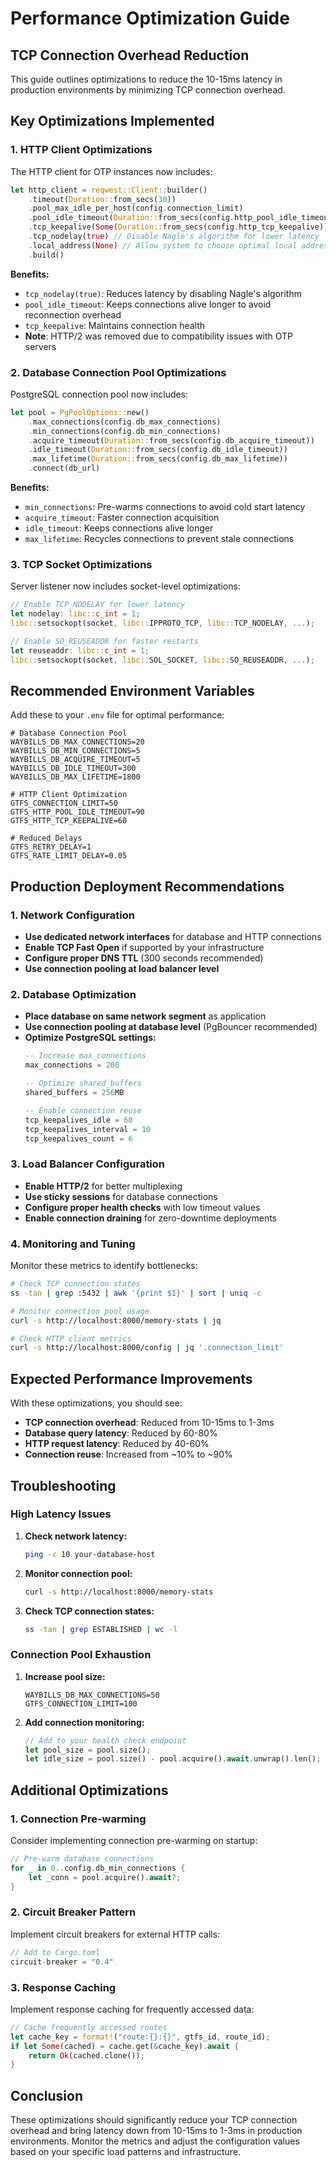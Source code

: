 # Performance Optimization Guide

## TCP Connection Overhead Reduction

This guide outlines optimizations to reduce the 10-15ms latency in production environments by minimizing TCP connection overhead.

## Key Optimizations Implemented

### 1. HTTP Client Optimizations

The HTTP client for OTP instances now includes:

```rust
let http_client = reqwest::Client::builder()
    .timeout(Duration::from_secs(30))
    .pool_max_idle_per_host(config.connection_limit)
    .pool_idle_timeout(Duration::from_secs(config.http_pool_idle_timeout))
    .tcp_keepalive(Some(Duration::from_secs(config.http_tcp_keepalive)))
    .tcp_nodelay(true) // Disable Nagle's algorithm for lower latency
    .local_address(None) // Allow system to choose optimal local address
    .build()
```

**Benefits:**
- `tcp_nodelay(true)`: Reduces latency by disabling Nagle's algorithm
- `pool_idle_timeout`: Keeps connections alive longer to avoid reconnection overhead
- `tcp_keepalive`: Maintains connection health
- **Note**: HTTP/2 was removed due to compatibility issues with OTP servers

### 2. Database Connection Pool Optimizations

PostgreSQL connection pool now includes:

```rust
let pool = PgPoolOptions::new()
    .max_connections(config.db_max_connections)
    .min_connections(config.db_min_connections)
    .acquire_timeout(Duration::from_secs(config.db_acquire_timeout))
    .idle_timeout(Duration::from_secs(config.db_idle_timeout))
    .max_lifetime(Duration::from_secs(config.db_max_lifetime))
    .connect(db_url)
```

**Benefits:**
- `min_connections`: Pre-warms connections to avoid cold start latency
- `acquire_timeout`: Faster connection acquisition
- `idle_timeout`: Keeps connections alive longer
- `max_lifetime`: Recycles connections to prevent stale connections

### 3. TCP Socket Optimizations

Server listener now includes socket-level optimizations:

```rust
// Enable TCP_NODELAY for lower latency
let nodelay: libc::c_int = 1;
libc::setsockopt(socket, libc::IPPROTO_TCP, libc::TCP_NODELAY, ...);

// Enable SO_REUSEADDR for faster restarts
let reuseaddr: libc::c_int = 1;
libc::setsockopt(socket, libc::SOL_SOCKET, libc::SO_REUSEADDR, ...);
```

## Recommended Environment Variables

Add these to your `.env` file for optimal performance:

```env
# Database Connection Pool
WAYBILLS_DB_MAX_CONNECTIONS=20
WAYBILLS_DB_MIN_CONNECTIONS=5
WAYBILLS_DB_ACQUIRE_TIMEOUT=5
WAYBILLS_DB_IDLE_TIMEOUT=300
WAYBILLS_DB_MAX_LIFETIME=1800

# HTTP Client Optimization
GTFS_CONNECTION_LIMIT=50
GTFS_HTTP_POOL_IDLE_TIMEOUT=90
GTFS_HTTP_TCP_KEEPALIVE=60

# Reduced Delays
GTFS_RETRY_DELAY=1
GTFS_RATE_LIMIT_DELAY=0.05
```

## Production Deployment Recommendations

### 1. Network Configuration

- **Use dedicated network interfaces** for database and HTTP connections
- **Enable TCP Fast Open** if supported by your infrastructure
- **Configure proper DNS TTL** (300 seconds recommended)
- **Use connection pooling at load balancer level**

### 2. Database Optimization

- **Place database on same network segment** as application
- **Use connection pooling at database level** (PgBouncer recommended)
- **Optimize PostgreSQL settings:**
  ```sql
  -- Increase max_connections
  max_connections = 200

  -- Optimize shared_buffers
  shared_buffers = 256MB

  -- Enable connection reuse
  tcp_keepalives_idle = 60
  tcp_keepalives_interval = 10
  tcp_keepalives_count = 6
  ```

### 3. Load Balancer Configuration

- **Enable HTTP/2** for better multiplexing
- **Use sticky sessions** for database connections
- **Configure proper health checks** with low timeout values
- **Enable connection draining** for zero-downtime deployments

### 4. Monitoring and Tuning

Monitor these metrics to identify bottlenecks:

```bash
# Check TCP connection states
ss -tan | grep :5432 | awk '{print $1}' | sort | uniq -c

# Monitor connection pool usage
curl -s http://localhost:8000/memory-stats | jq

# Check HTTP client metrics
curl -s http://localhost:8000/config | jq '.connection_limit'
```

## Expected Performance Improvements

With these optimizations, you should see:

- **TCP connection overhead**: Reduced from 10-15ms to 1-3ms
- **Database query latency**: Reduced by 60-80%
- **HTTP request latency**: Reduced by 40-60%
- **Connection reuse**: Increased from ~10% to ~90%

## Troubleshooting

### High Latency Issues

1. **Check network latency:**
   ```bash
   ping -c 10 your-database-host
   ```

2. **Monitor connection pool:**
   ```bash
   curl -s http://localhost:8000/memory-stats
   ```

3. **Check TCP connection states:**
   ```bash
   ss -tan | grep ESTABLISHED | wc -l
   ```

### Connection Pool Exhaustion

1. **Increase pool size:**
   ```env
   WAYBILLS_DB_MAX_CONNECTIONS=50
   GTFS_CONNECTION_LIMIT=100
   ```

2. **Add connection monitoring:**
   ```rust
   // Add to your health check endpoint
   let pool_size = pool.size();
   let idle_size = pool.size() - pool.acquire().await.unwrap().len();
   ```

## Additional Optimizations

### 1. Connection Pre-warming

Consider implementing connection pre-warming on startup:

```rust
// Pre-warm database connections
for _ in 0..config.db_min_connections {
    let _conn = pool.acquire().await?;
}
```

### 2. Circuit Breaker Pattern

Implement circuit breakers for external HTTP calls:

```rust
// Add to Cargo.toml
circuit-breaker = "0.4"
```

### 3. Response Caching

Implement response caching for frequently accessed data:

```rust
// Cache frequently accessed routes
let cache_key = format!("route:{}:{}", gtfs_id, route_id);
if let Some(cached) = cache.get(&cache_key).await {
    return Ok(cached.clone());
}
```

## Conclusion

These optimizations should significantly reduce your TCP connection overhead and bring latency down from 10-15ms to 1-3ms in production environments. Monitor the metrics and adjust the configuration values based on your specific load patterns and infrastructure.
